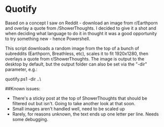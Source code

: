 # Quotify

Based on a concept I saw on Reddit - download an image from r/Earthporn and overlay a quote from /ShowerThoughts.  I decided to give it a shot and when deciding what language to do it in thought it was a good opportunity to try something new - hence Powershell.

This script downloads a random image from the top of a bunch of subreddits (Earthporn, Breathless, etc), scales it to fit 1920x1280, then overlays a quote from r/ShowerThoughts.  The image is output to the desktop by default, but the output folder can also be set via the "-dir" parameter, e.g.:

quotify.ps1 -dir ..\

##Known issues:

- There's a sticky post at the top of ShowerThoughts that should be filtered out but isn't.  Going to take another look at that soon.
- Small images aren't handled well, need to be scaled up
- Rarely, for reasons unknown, the text ends up one letter per line.  Needs some debugging.